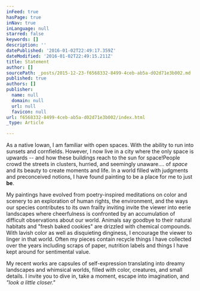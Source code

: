 ```yaml
---
inFeed: true
hasPage: true
inNav: true
inLanguage: null
starred: false
keywords: []
description: ''
datePublished: '2016-01-02T22:49:17.359Z'
dateModified: '2016-01-02T22:49:15.211Z'
title: Statement
author: []
sourcePath: _posts/2015-12-23-f6568332-8499-4ceb-ab5a-d02d71e3b002.md
published: true
authors: []
publisher:
  name: null
  domain: null
  url: null
  favicon: null
url: f6568332-8499-4ceb-ab5a-d02d71e3b002/index.html
_type: Article

---
```

As a native Iowan, I am familiar with open spaces. With the ability to run into sunsets and cornfields. However, I now live in a city where the only space is upwards -- and how these buildings reach to the sun for space!People crowd the streets in clusters, hurried, and seemingly unaware.... of _space_ and its beauty to create moments and life. In a world filled with judgments and preconceived notions, I have found painting to be a place for me to just **be**. 

My paintings have evolved from poetry-inspired meditations on color and scenery to an exploration of human rights, the environment, and the ways our species contributes to its own frailty inviting invite the viewer into eerie landscapes where cheerfulness is confronted by an accumulation of difficult observations about our world. Animals say goodbye to their natural habitats and "fresh baked cookies" are drizzled with chemical compounds. With lavish color as well as disquieting dinginess, I encourage the viewer to linger in that world. Often my pieces contain recycle things I have collected over the years including scraps of paper, nutrition labels and things I have kept around for sentimental value. 

My recent works are capsules of self-expression translating into dreamy landscapes and whimsical worlds, filled with color, creatures, and small details. I invite you to dive in, take a moment, escape into imagination, and _"look a little closer."_